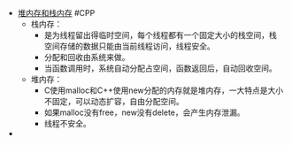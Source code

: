 - [堆内存和栈内存](https://zhuanlan.zhihu.com/p/528715048) #CPP
	- 栈内存：
		- 是为线程留出得临时空间，每个线程都有一个固定大小的栈空间，栈空间存储的数据只能由当前线程访问，线程安全。
		- 分配和回收由系统来做。
		- 当函数调用时，系统自动分配占空间，函数返回后，自动回收空间。
	- 堆内存：
		- C使用malloc和C++使用new分配的内存就是堆内存，一大特点是大小不固定，可以动态扩容，自由分配空间。
		- 如果malloc没有free，new没有delete，会产生内存泄漏。
		- 线程不安全。
-